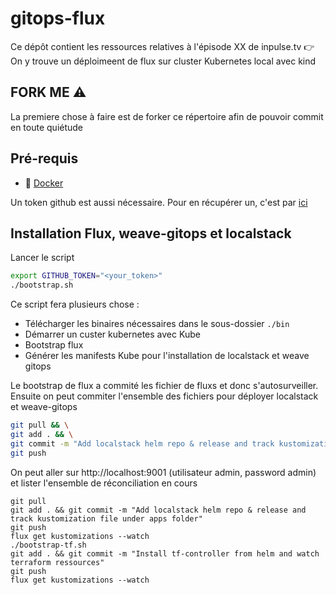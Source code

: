 # gitops-flux

Ce dépôt contient les ressources relatives à l'épisode XX de inpulse.tv 👉 
On y trouve un déploimeent de flux sur cluster Kubernetes local avec kind

## FORK ME ⚠️

La premiere chose à faire est de forker ce répertoire afin de pouvoir commit en toute quiétude

## Pré-requis 

* 🐋 [Docker](https://docs.docker.com/get-docker/)

Un token github est aussi nécessaire. Pour en récupérer un, c'est par [ici](https://docs.github.com/en/authentication/keeping-your-account-and-data-secure/managing-your-personal-access-tokens)


## Installation Flux, weave-gitops et localstack 

Lancer le script
``` bash
export GITHUB_TOKEN="<your_token>"
./bootstrap.sh
```
Ce script fera plusieurs chose :
* Télécharger les binaires nécessaires dans le sous-dossier `./bin`
* Démarrer un custer kubernetes avec Kube
* Bootstrap flux
* Générer les manifests Kube pour l'installation de localstack et weave gitops

Le bootstrap de flux a commité les fichier de fluxs et donc s'autosurveiller. Ensuite on peut commiter l'ensemble des fichiers pour déployer localstack et weave-gitops

```bash 
git pull && \
git add . && \
git commit -m "Add localstack helm repo & release and track kustomization file under apps folder" && \
git push
```

On peut aller sur http://localhost:9001 (utilisateur admin, password admin) et lister l'ensemble de réconciliation en cours


```
git pull
git add . && git commit -m "Add localstack helm repo & release and track kustomization file under apps folder" 
git push
flux get kustomizations --watch
./bootstrap-tf.sh
git add . && git commit -m "Install tf-controller from helm and watch terraform ressources"
git push
flux get kustomizations --watch

```